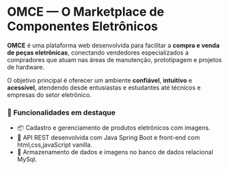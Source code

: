 #  OMCE — O Marketplace de Componentes Eletrônicos

**OMCE** é uma plataforma web desenvolvida para facilitar a **compra e venda de peças eletrônicas**, conectando vendedores especializados a compradores que atuam nas áreas de manutenção, prototipagem e projetos de hardware.

O objetivo principal é oferecer um ambiente **confiável**, **intuitivo** e **acessível**, atendendo desde entusiastas e estudantes até técnicos e empresas do setor eletrônico.

### 🔧 Funcionalidades em destaque
- 📦 Cadastro e gerenciamento de produtos eletrônicos com imagens.
- 🔗 API REST desenvolvida com Java Spring Boot e front-end com html,css,javaScript vanilla.
- 💾 Armazenamento de dados e imagens no banco de dados relacional MySql.
